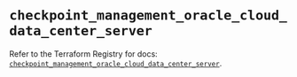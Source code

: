 # `checkpoint_management_oracle_cloud_data_center_server`

Refer to the Terraform Registry for docs: [`checkpoint_management_oracle_cloud_data_center_server`](https://registry.terraform.io/providers/checkpointsw/checkpoint/2.11.0/docs/resources/management_oracle_cloud_data_center_server).
